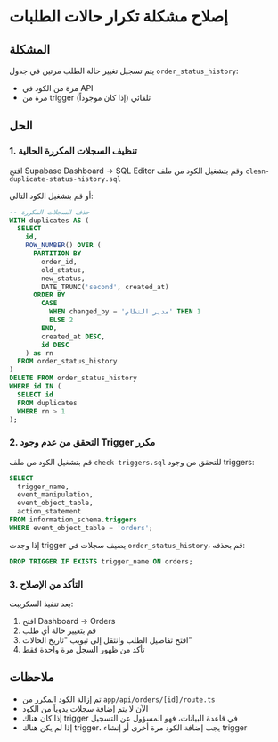 # إصلاح مشكلة تكرار حالات الطلبات

## المشكلة
يتم تسجيل تغيير حالة الطلب مرتين في جدول `order_status_history`:
- مرة من الكود في API
- مرة من trigger تلقائي (إذا كان موجوداً)

## الحل

### 1. تنظيف السجلات المكررة الحالية

افتح Supabase Dashboard → SQL Editor وقم بتشغيل الكود من ملف `clean-duplicate-status-history.sql`

أو قم بتشغيل الكود التالي:

```sql
-- حذف السجلات المكررة
WITH duplicates AS (
  SELECT 
    id,
    ROW_NUMBER() OVER (
      PARTITION BY 
        order_id, 
        old_status, 
        new_status, 
        DATE_TRUNC('second', created_at)
      ORDER BY 
        CASE 
          WHEN changed_by = 'مدير النظام' THEN 1
          ELSE 2
        END,
        created_at DESC,
        id DESC
    ) as rn
  FROM order_status_history
)
DELETE FROM order_status_history
WHERE id IN (
  SELECT id 
  FROM duplicates 
  WHERE rn > 1
);
```

### 2. التحقق من عدم وجود Trigger مكرر

قم بتشغيل الكود من ملف `check-triggers.sql` للتحقق من وجود triggers:

```sql
SELECT 
  trigger_name,
  event_manipulation,
  event_object_table,
  action_statement
FROM information_schema.triggers
WHERE event_object_table = 'orders';
```

إذا وجدت trigger يضيف سجلات في `order_status_history`، قم بحذفه:

```sql
DROP TRIGGER IF EXISTS trigger_name ON orders;
```

### 3. التأكد من الإصلاح

بعد تنفيذ السكريبت:
1. افتح Dashboard → Orders
2. قم بتغيير حالة أي طلب
3. افتح تفاصيل الطلب وانتقل إلى تبويب "تاريخ الحالات"
4. تأكد من ظهور السجل مرة واحدة فقط

## ملاحظات

- تم إزالة الكود المكرر من `app/api/orders/[id]/route.ts`
- الآن لا يتم إضافة سجلات يدوياً من الكود
- إذا كان هناك trigger في قاعدة البيانات، فهو المسؤول عن التسجيل
- إذا لم يكن هناك trigger، يجب إضافة الكود مرة أخرى أو إنشاء trigger
